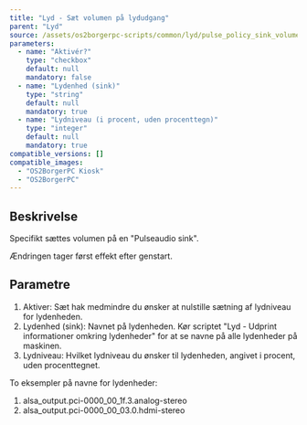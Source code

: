 ```yaml
---
title: "Lyd - Sæt volumen på lydudgang"
parent: "Lyd"
source: /assets/os2borgerpc-scripts/common/lyd/pulse_policy_sink_volume.sh
parameters:
  - name: "Aktivér?"
    type: "checkbox"
    default: null
    mandatory: false
  - name: "Lydenhed (sink)"
    type: "string"
    default: null
    mandatory: true
  - name: "Lydniveau (i procent, uden procenttegn)"
    type: "integer"
    default: null
    mandatory: true
compatible_versions: []
compatible_images:
  - "OS2BorgerPC Kiosk"
  - "OS2BorgerPC"
---
```


## Beskrivelse
Specifikt sættes volumen på en "Pulseaudio sink".

Ændringen tager først effekt efter genstart.

## Parametre
1. Aktiver: Sæt hak medmindre du ønsker at nulstille sætning af lydniveau for lydenheden.
2. Lydenhed (sink): Navnet på lydenheden. Kør scriptet "Lyd - Udprint informationer omkring lydenheder" for at se navne på alle lydenheder på maskinen.
3. Lydniveau: Hvilket lydniveau du ønsker til lydenheden, angivet i procent, uden procenttegnet.

To eksempler på navne for lydenheder:
1. alsa_output.pci-0000_00_1f.3.analog-stereo
2. alsa_output.pci-0000_00_03.0.hdmi-stereo